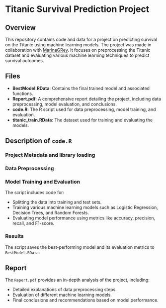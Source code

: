 # Titanic Survival Prediction Project

## Overview

This repository contains code and data for a project on predicting survival on the Titanic using machine learning models. The project was made in collaboration with  [MarinaGRey](https://github.com/MarinaGRey). It focuses on preprocessing the Titanic dataset and evaluating various machine learning techniques to predict survival outcomes.

## Files

- **BestModel.RData**: Contains the final trained model and associated functions.
- **Report.pdf**: A comprehensive report detailing the project, including data preprocessing, model evaluation, and conclusions.
- **code.R**: The R script used for data preprocessing, model training, and evaluation.
- **titanic_train.RData**: The dataset used for training and evaluating the models.

## Description of `code.R`

### Project Metadata and library loading 

### Data Preprocessing

### Model Training and Evaluation

The script includes code for:
- Splitting the data into training and test sets.
- Training various machine learning models such as Logistic Regression, Decision Trees, and Random Forests.
- Evaluating model performance using metrics like accuracy, precision, recall, and F1-score.

### Results

The script saves the best-performing model and its evaluation metrics to `BestModel.RData`.

## Report

The `Report.pdf` provides an in-depth analysis of the project, including:
- Detailed explanations of data preprocessing steps.
- Evaluation of different machine learning models.
- Final conclusions and recommendations based on model performance.


